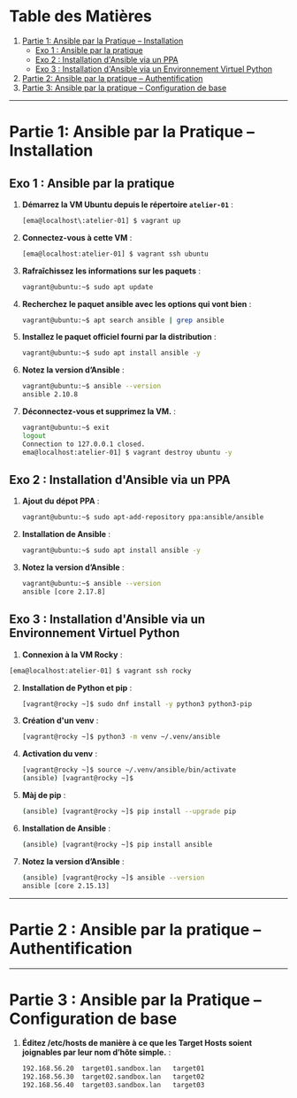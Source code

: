# Table des Matières

1. [Partie 1: Ansible par la Pratique – Installation](#partie-1-ansible-par-la-pratique--installation)
    - [Exo 1 : Ansible par la pratique](#exo-1--ansible-par-la-pratique)
    - [Exo 2 : Installation d'Ansible via un PPA](#exo-2--installation-dansible-via-un-ppa)
    - [Exo 3 : Installation d'Ansible via un Environnement Virtuel Python](#exo-3--installation-dansible-via-un-environnement-virtuel-python)
2. [Partie 2: Ansible par la pratique – Authentification](#partie-2--ansible-par-la-pratique--authentification)
3. [Partie 3: Ansible par la pratique – Configuration de base](##partie-3--ansible-par-la-pratique--configuration-de-base)

---
# Partie 1: Ansible par la Pratique – Installation

## Exo 1 : Ansible par la pratique

1. **Démarrez la VM Ubuntu depuis le répertoire `atelier-01`** :
   ```sh
   [ema@localhost\:atelier-01] $ vagrant up
   ```

2. **Connectez-vous à cette VM** :
   ```sh
   [ema@localhost:atelier-01] $ vagrant ssh ubuntu
   ```
3. **Rafraîchissez les informations sur les paquets** :
   ```sh
   vagrant@ubuntu:~$ sudo apt update
   ```

4. **Recherchez le paquet ansible avec les options qui vont bien** :
      ```sh
   vagrant@ubuntu:~$ apt search ansible | grep ansible
   ```
5. **Installez le paquet officiel fourni par la distribution** :
   ```sh
   vagrant@ubuntu:~$ sudo apt install ansible -y
   ```

6. **Notez la version d’Ansible** :
   ```sh
   vagrant@ubuntu:~$ ansible --version
   ansible 2.10.8
   ```
8. **Déconnectez-vous et supprimez la VM.** :
   ```sh
   vagrant@ubuntu:~$ exit
   logout
   Connection to 127.0.0.1 closed.
   ema@localhost:atelier-01] $ vagrant destroy ubuntu -y
   ```

## Exo 2 : Installation d'Ansible via un PPA

1. **Ajout du dépot PPA** :
   ```sh
   vagrant@ubuntu:~$ sudo apt-add-repository ppa:ansible/ansible
   ```
2. **Installation de Ansible** :
   ```sh
   vagrant@ubuntu:~$ sudo apt install ansible -y
   ```
3. **Notez la version d’Ansible** :
   ```sh
   vagrant@ubuntu:~$ ansible --version
   ansible [core 2.17.8]
   ```
  
## Exo 3 : Installation d'Ansible via un Environnement Virtuel Python

 1. **Connexion à la VM Rocky** :
   ```sh
   [ema@localhost:atelier-01] $ vagrant ssh rocky
   ```
2. **Installation  de Python et pip** :
   ```sh
   [vagrant@rocky ~]$ sudo dnf install -y python3 python3-pip
   ```
3. **Création d'un venv** :
   ```sh
   [vagrant@rocky ~]$ python3 -m venv ~/.venv/ansible
   ```
4. **Activation du venv** :
   ```sh
   [vagrant@rocky ~]$ source ~/.venv/ansible/bin/activate
   (ansible) [vagrant@rocky ~]$
5. **Màj de pip** :
   ```sh
   (ansible) [vagrant@rocky ~]$ pip install --upgrade pip
   ```
6. **Installation de Ansible** :
   ```sh
   (ansible) [vagrant@rocky ~]$ pip install ansible
   ```

7. **Notez la version d’Ansible** :
   ```sh
   (ansible) [vagrant@rocky ~]$ ansible --version
   ansible [core 2.15.13]
   ```
---
# Partie 2 : Ansible par la pratique – Authentification

---
# Partie 3 : Ansible par la Pratique – Configuration de base

1. **Éditez /etc/hosts de manière à ce que les Target Hosts soient joignables par leur nom d’hôte simple.** :
   ```sh
   192.168.56.20  target01.sandbox.lan   target01
   192.168.56.30  target02.sandbox.lan   target02
   192.168.56.40  target03.sandbox.lan   target03
   ```
